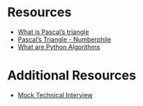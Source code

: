 # Resources
* [What is Pascal’s triangle](https://www.cuemath.com/algebra/pascals-triangle/)
* [Pascal’s Triangle - Numberphile](https://youtu.be/0iMtlus-afo?si=B6Q3_8pkSuZXE3S9)
* [What are Python Algorithms](https://builtin.com/data-science/python-algorithms)
# Additional Resources
* [Mock Technical Interview](https://www.youtube.com/watch?v=1qw5ITr3k9E)